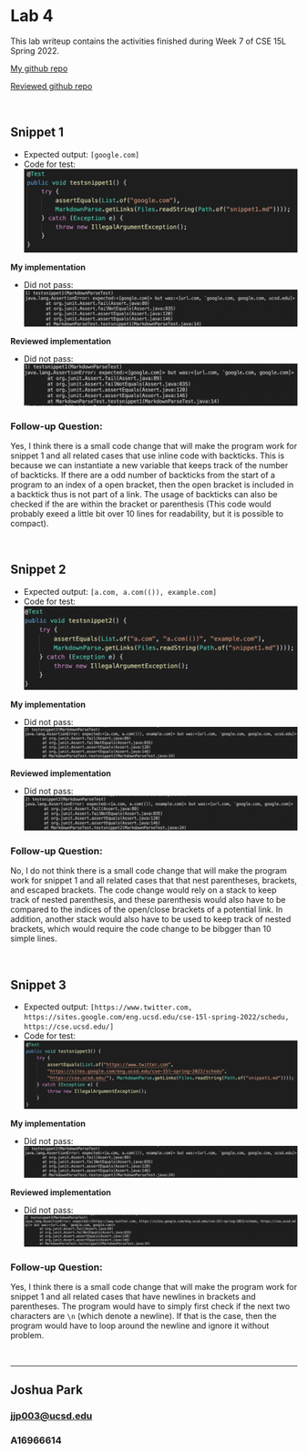 # Lab 4
This lab writeup contains the activities finished during Week 7 of CSE 15L Spring 2022.

[My github repo](https://github.com/Joshjppark/markdown-parser)

[Reviewed github repo](https://github.com/AlexVazquez19/markdown-parser-echidnas)

&nbsp;
## Snippet 1
* Expected output: `[google.com]`
* Code for test:
![img](screenshots/Lab4/ss1.png)

**My implementation**
* Did not pass:
![img](screenshots/Lab4/ss4.png)

**Reviewed implementation**
* Did not pass:
![img](screenshots/Lab4/ss7.png)

### Follow-up Question:
Yes, I think there is a small code change that will make the program work for snippet 1 and all related cases that use inline
code with backticks. This is because we can instantiate a new variable that keeps track of the number of backticks. If there are a odd number of backticks from the start of a program to an index of a open bracket, then the open bracket is included in a backtick thus is not part of a link. The usage of backticks can also be checked if the are within the bracket or parenthesis (This code would probably exeed a little bit over 10 lines for readability, but it is possible to compact).


&nbsp;
## Snippet 2
* Expected output: `[a.com, a.com(()), example.com]`
* Code for test:
![img](screenshots/Lab4/ss2.png)

**My implementation**
* Did not pass:
![img](screenshots/Lab4/ss5.png)

**Reviewed implementation**
* Did not pass:
![img](screenshots/Lab4/ss8.png)

### Follow-up Question:
No, I do not think there is a small code change that will make the program work for snippet 1 and all related cases that that nest parentheses, brackets, and escaped brackets. The code change would rely on a stack to keep track of nested parenthesis, and these parenthesis would also have to be compared to the indices of the open/close brackets of a potential link. In addition, another stack would also have to be used to keep track of nested brackets, which would require the code change to be bibgger than 10 simple lines.



&nbsp;
## Snippet 3
* Expected output: `[https://www.twitter.com, https://sites.google.com/eng.ucsd.edu/cse-15l-spring-2022/schedu, https://cse.ucsd.edu/]`
* Code for test:
![img](screenshots/Lab4/ss3.png)

**My implementation**
* Did not pass:
![img](screenshots/Lab4/ss5.png)

**Reviewed implementation**
* Did not pass:
![img](screenshots/Lab4/ss9.png)

### Follow-up Question:
Yes, I think there is a small code change that will make the program work for snippet 1 and all related cases that have newlines in brackets and parentheses. The program would have to simply first check if the next two characters are `\n` (which denote a newline). If that is the case, then the program would have to loop around the newline and ignore it without problem.

&nbsp;
___
## Joshua Park
### jjp003@ucsd.edu
### A16966614